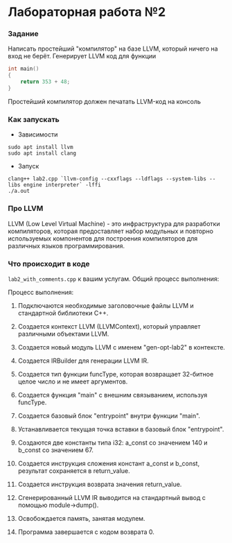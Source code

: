 # Лабораторная работа №2 

### Задание

Написать простейший "компилятор" на базе LLVM, который ничего на вход не берёт. Генерирует LLVM код для функции
```cpp
int main()
{
    return 353 + 48;
}
```

Простейший компилятор должен печатать LLVM-код на консоль

### Как запускать 

- Зависимости
```
sudo apt install llvm
sudo apt install clang
```
- Запуск

```
clang++ lab2.cpp `llvm-config --cxxflags --ldflags --system-libs --libs engine interpreter` -lffi
./a.out
```

### Про LLVM
LLVM (Low Level Virtual Machine) - это инфраструктура для разработки компиляторов, которая предоставляет набор модульных и повторно используемых компонентов для построения компиляторов для различных языков программирования.

### Что происходит в коде
```lab2_with_comments.cpp```
к вашим услугам. 
Общий процесс выполнения:

Процесс выполнения:

1) Подключаются необходимые заголовочные файлы LLVM и стандартной библиотеки C++.

2) Создается контекст LLVM (LLVMContext), который управляет различными объектами LLVM.

3) Создается новый модуль LLVM с именем "gen-opt-lab2" в контексте.

4) Создается IRBuilder для генерации LLVM IR.

5) Создается тип функции funcType, которая возвращает 32-битное целое число и не имеет аргументов.

6) Создается функция "main" с внешним связыванием, используя funcType.

7) Создается базовый блок "entrypoint" внутри функции "main".

8) Устанавливается текущая точка вставки в базовый блок "entrypoint".

9) Создаются две константы типа i32: a_const со значением 140 и b_const со значением 67.

10) Создается инструкция сложения констант a_const и b_const, результат сохраняется в return_value.

11) Создается инструкция возврата значения return_value.

12) Сгенерированный LLVM IR выводится на стандартный вывод с помощью module->dump().

13) Освобождается память, занятая модулем.

14) Программа завершается с кодом возврата 0.